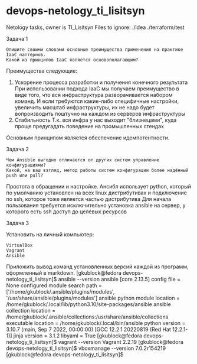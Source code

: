 # devops-netology_ti_lisitsyn
Netology tasks, owner is TI_Lisitsyn
Files to ignore:
./idea
./terraform/test


Задача 1

    Опишите своими словами основные преимущества применения на практике IaaC паттернов.
    Какой из принципов IaaC является основополагающим?
Преимущества следующие:
1) Ускорение процесса разработки и получения конечного результата
При использовании подхода IaaC мы получаем преимущество в виде того, что вся инфраструктура
разворачивается набором команд. И если требуются какие-либо специфичные настройки, увеличить масштаб инфраструктуры,
их не надо будет вопроизводить
поштучно на каждом из серверов инфраструктуры
2) Стабильность
Т.к. вся инфра у нас выходит "близнецами", куда проще предугадать поведение на промышленных стендах

Основным принципом является обеспечение идемпотентности.

Задача 2

    Чем Ansible выгодно отличается от других систем управление конфигурациями?
    Какой, на ваш взгляд, метод работы систем конфигурации более надёжный push или pull?
Простота в обращении и настройке. Ансибл использует python, который по умолчанию установлен
на всех linux дистрибутивах и подключение по ssh, которое тоже является частью дистрибутива
Для начала пользования требуется исключительно установка ansible на сервер, у которого есть ssh доступ до целевых ресурсов


Задача 3

Установить на личный компьютер:

    VirtualBox
    Vagrant
    Ansible



Приложить вывод команд установленных версий каждой из программ, оформленный в markdown.
[gkublock@fedora devops-netology_ti_lisitsyn]$ ansible --version
ansible [core 2.13.5]
  config file = None
  configured module search path = ['/home/gkublock/.ansible/plugins/modules', '/usr/share/ansible/plugins/modules']
  ansible python module location = /home/gkublock/.local/lib/python3.10/site-packages/ansible
  ansible collection location = /home/gkublock/.ansible/collections:/usr/share/ansible/collections
  executable location = /home/gkublock/.local/bin/ansible
  python version = 3.10.7 (main, Sep  7 2022, 00:00:00) [GCC 12.2.1 20220819 (Red Hat 12.2.1-1)]
  jinja version = 3.1.2
  libyaml = True
[gkublock@fedora devops-netology_ti_lisitsyn]$ vagrant --version
Vagrant 2.2.19
[gkublock@fedora devops-netology_ti_lisitsyn]$ vboxmanage --version
7.0.2r154219
[gkublock@fedora devops-netology_ti_lisitsyn]$ 
